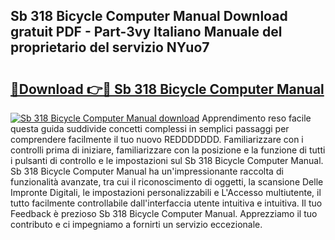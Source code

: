 ## Sb 318 Bicycle Computer Manual Download gratuit PDF - Part-3vy Italiano Manuale del proprietario del servizio NYuo7

# <h2><a href="http://dfc3s8y.blite.top/?on=Sb+318+Bicycle+Computer+Manual">🔗Download 👉🔴 Sb 318 Bicycle Computer Manual</a></h2>

[![Sb 318 Bicycle Computer Manual download](https://i.imgur.com/lujVjoI.png)](http://dfc3s8y.blite.top/?on=Sb+318+Bicycle+Computer+Manual)
Apprendimento reso facile questa guida suddivide concetti complessi in semplici passaggi per comprendere facilmente il tuo nuovo REDDDDDDD. Familiarizzare con i controlli prima di iniziare, familiarizzare con la posizione e la funzione di tutti i pulsanti di controllo e le impostazioni sul Sb 318 Bicycle Computer Manual. Sb 318 Bicycle Computer Manual ha un'impressionante raccolta di funzionalità avanzate, tra cui il riconoscimento di oggetti, la scansione Delle Impronte Digitali, le impostazioni personalizzabili e L'Accesso multiutente, il tutto facilmente controllabile dall'interfaccia utente intuitiva e intuitiva. Il tuo Feedback è prezioso Sb 318 Bicycle Computer Manual. Apprezziamo il tuo contributo e ci impegniamo a fornirti un servizio eccezionale.
